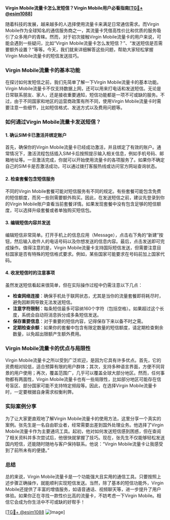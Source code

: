 **Virgin Mobile流量卡怎么发短信？Virgin Mobile用户必看指南[[TG💪+ @esim1088](https://t.me/s/esim1088)]**

随着科技的发展，越来越多的人选择使用流量卡来满足日常通信需求。而Virgin Mobile作为全球知名的通信服务商之一，其流量卡凭借高性价比和优质的服务吸引了众多用户的青睐。然而，对于初次接触Virgin Mobile流量卡的用户来说，可能会遇到一些疑问，比如“Virgin Mobile流量卡怎么发短信？”、“发送短信是否需要额外设置？”等等。今天，我们就来详细解答这些问题，帮助大家轻松掌握Virgin Mobile流量卡的短信发送技巧。

### Virgin Mobile流量卡的基本功能

在探讨如何发短信之前，我们先简单了解一下Virgin Mobile流量卡的基本功能。Virgin Mobile流量卡不仅支持数据上网，还可以用来打电话和发送短信。无论是日常联系朋友、家人，还是接收重要通知，短信功能都是一项不可或缺的服务。不过，由于不同国家和地区的运营商政策有所不同，使用Virgin Mobile流量卡时需要注意一些细节，比如短信格式、发送方式以及费用问题等。

### 如何通过Virgin Mobile流量卡发送短信？

#### 1. 确认SIM卡已激活并绑定账户

首先，确保你的Virgin Mobile流量卡已经成功激活，并且绑定了有效的账户。通常情况下，激活流程包括插入SIM卡后按照提示输入相关信息，例如手机号码、邮箱地址等。一旦激活完成，你就可以开始使用流量卡的各项服务了。如果你不确定自己的SIM卡是否激活成功，可以通过拨打客服热线或访问官方网站查询状态。

#### 2. 检查套餐包含短信服务

不同的Virgin Mobile套餐可能对短信服务有不同的规定。有些套餐可能包含免费的短信额度，而另一些则需要额外购买。因此，在发送短信之前，建议先登录到你的Virgin Mobile账户查看当前套餐详情。如果发现套餐中没有包含足够的短信额度，可以选择升级套餐或者单独购买短信包。

#### 3. 编辑短信内容并发送

编辑短信非常简单。打开手机上的信息应用（Message），点击右下角的“新建”按钮，然后输入收件人的电话号码以及你想发送的信息内容。最后，点击发送即可完成操作。值得注意的是，Virgin Mobile流量卡支持国际短信发送，但需要注意目标国家是否有特殊的短信格式要求。例如，某些国家可能要求在号码前加上国家代码。

#### 4. 收发短信时的注意事项

虽然发送短信看起来很简单，但在实际操作过程中仍需注意以下几点：

- **检查网络连接**：确保手机处于联网状态，尤其是当你的流量套餐即将耗尽时，避免因断网导致无法发送短信。
- **注意字符限制**：每条短信最多可容纳160个字符（包括空格）。如果超过这个长度，系统会自动将消息拆分成多条短信发送。
- **保存重要信息**：对于重要的短信内容，记得保存下来以备不时之需。
- **定期检查余额**：如果你的套餐中包含有限定数量的短信额度，请定期检查剩余数量，以免超出限额产生额外费用。

### Virgin Mobile流量卡的优点与局限性

Virgin Mobile流量卡之所以受到广泛欢迎，是因为它具有许多优点。首先，它的资费相对较低，适合预算有限的用户群体；其次，支持多种语言界面，方便不同背景的用户使用；再次，覆盖范围广，几乎可以覆盖全球大部分地区。然而，任何事物都有两面性，Virgin Mobile流量卡也有一些局限性，比如部分地区可能存在信号盲区、部分国家可能不支持特定频段等。因此，在选择Virgin Mobile流量卡时，一定要根据自身需求权衡利弊。

### 实际案例分享

为了让大家更直观地了解Virgin Mobile流量卡的使用方法，这里分享一个真实的案例。张先生是一名自由职业者，经常需要出差到国外处理业务。他选择了Virgin Mobile流量卡作为主要通讯工具。起初，他对如何发送短信感到困惑，但在查阅了相关资料并多次尝试后，他很快就掌握了技巧。现在，张先生不仅能够轻松发送国内短信，还能随时随地与客户保持联系。他说：“Virgin Mobile流量卡让我感受到了前所未有的便捷。”

### 总结

总的来说，Virgin Mobile流量卡是一个功能强大且实用的通信工具。只要按照上述步骤正确操作，就能顺利实现短信发送。当然，除了基本的短信功能外，Virgin Mobile还提供了丰富的增值服务，如语音通话、视频聊天等，进一步提升了用户体验。如果你正在寻找一款性价比高的流量卡，不妨考虑一下Virgin Mobile。相信它会成为你生活中不可或缺的好帮手！

[[TG💪+ @esim1088](https://t.me/s/esim1088) ![Image](https://i.postimg.cc/4NQfJmqS/Snipaste-2025-05-13-00-14-12.png)]